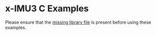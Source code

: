 # x-IMU3 C Examples

Please ensure that the [missing library file](https://github.com/xioTechnologies/x-IMU3-Software/blob/main/x-IMU3-API/Rust/target/release/README.md) is present before using these examples.
